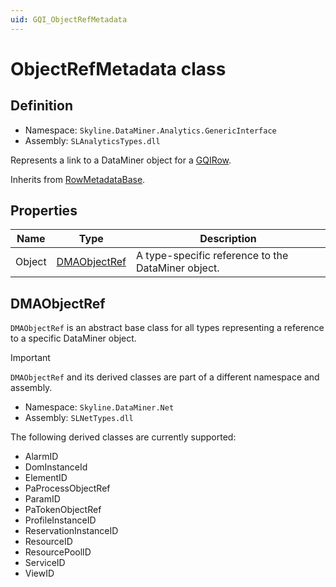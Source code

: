 ```yaml
---
uid: GQI_ObjectRefMetadata
---
```


# ObjectRefMetadata class

## Definition

- Namespace: `Skyline.DataMiner.Analytics.GenericInterface`
- Assembly: `SLAnalyticsTypes.dll`

Represents a link to a DataMiner object for a [GQIRow](xref:GQI_GQIRow).

Inherits from [RowMetadataBase](xref:GQI_RowMetadataBase).

## Properties

| Name | Type | Description |
| ---- | ---- | ----------- |
| Object | [DMAObjectRef](#dmaobjectref) | A type-specific reference to the DataMiner object. |

## DMAObjectRef

`DMAObjectRef` is an abstract base class for all types representing a reference to a specific DataMiner object.

> [!IMPORTANT]
> `DMAObjectRef` and its derived classes are part of a different namespace and assembly.
>
> - Namespace: `Skyline.DataMiner.Net`
> - Assembly: `SLNetTypes.dll`

The following derived classes are currently supported:

- AlarmID
- DomInstanceId
- ElementID
- PaProcessObjectRef
- ParamID
- PaTokenObjectRef
- ProfileInstanceID
- ReservationInstanceID
- ResourceID
- ResourcePoolID
- ServiceID
- ViewID
